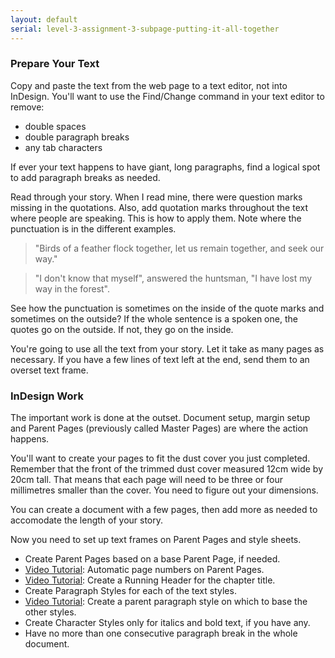 ```yaml
---
layout: default
serial: level-3-assignment-3-subpage-putting-it-all-together
---
```

### Prepare Your Text

Copy and paste the text from the web page to a text editor, not into InDesign. You'll want to use the Find/Change command in your text editor to remove:

<ul class="hasBullets">
	<li>double spaces</li>
	<li>double paragraph breaks</li>
	<li>any tab characters</li>
</ul>

If ever your text happens to have giant, long paragraphs, find a logical spot to add paragraph breaks as needed.

Read through your story. When I read mine, there were question marks missing in the quotations. Also, add quotation marks throughout the text where people are speaking. This is how to apply them. Note where the punctuation is in the different examples.

> "Birds of a feather flock together, let us remain together, and seek our way."

> "I don't know that myself", answered the huntsman, "I have lost my way in the forest".

See how the punctuation is sometimes on the inside of the quote marks and sometimes on the outside? If the whole sentence is a spoken one, the quotes go on the outside. If not, they go on the inside.

You're going to use all the text from your story. Let it take as many pages as necessary. If you have a few lines of text left at the end, send them to an overset text frame.

### InDesign Work

The important work is done at the outset. Document setup, margin setup and Parent Pages (previously called Master Pages) are where the action happens.

You'll want to create your pages to fit the dust cover you just completed. Remember that the front of the trimmed dust cover measured 12cm wide by 20cm tall. That means that each page will need to be three or four millimetres smaller than the cover. You need to figure out your dimensions.

You can create a document with a few pages, then add more as needed to accomodate the length of your story.

Now you need to set up text frames on Parent Pages and style sheets.

<ul class="hasBullets">
	<li>Create Parent Pages based on a base Parent Page, if needed.</li>
	<li><a href="https://www.youtube.com/watch?v=TUBfSw84wt8" title="Video tutorial for creating automatic page numbers in InDesign" target="_blank">Video Tutorial</a>: Automatic page numbers on Parent Pages.</li>
	<li><a href="https://www.youtube.com/watch?v=fYPXkHnawN0" title="Video tutorial for creating Running Headers in InDesign" target="_blank">Video Tutorial</a>: Create a Running Header for the chapter title.</li>
	<li>Create Paragraph Styles for each of the text styles.</li>
	<li><a href="https://youtu.be/4Npyv18YZag" title="Video tutorial for creating paragraph styles in InDesign" target="_blank">Video Tutorial</a>: Create a parent paragraph style on which to base the other styles.</li>
	<li>Create Character Styles only for italics and bold text, if you have any.</li>
	<li>Have no more than one consecutive paragraph break in the whole document.</li>
</ul>
